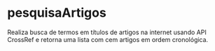 # pesquisaArtigos
Realiza busca de termos em títulos de artigos na internet usando API CrossRef e retorna uma lista com cem artigos em ordem cronológica.
